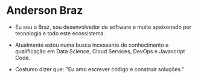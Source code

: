 # Anderson Braz

- Eu sou o Braz, sou desenvolvedor de software e muito apaixonado por tecnologia e todo este ecossistema. 

- Atualmente estou numa busca incessante de conhecimento e qualificação em Data Science, Cloud Services, DevOps e Javascript Code.

- Costumo dizer que: "Eu amo escrever código e construir soluções." 
